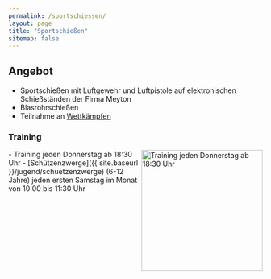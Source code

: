 ```yaml
---
permalink: /sportschiessen/
layout: page
title: "Sportschießen"
sitemap: false
---
```

## Angebot
- Sportschießen mit Luftgewehr und Luftpistole auf elektronischen Schießständen der Firma Meyton
- Blasrohrschießen
- Teilnahme an [Wettkämpfen]({{site.baseurl}}/rwk/)

### Training
<img style="float: right;" src="{{ site.urlimg }}training.jpg" width="240px" alt="Training jeden Donnerstag ab 18:30 Uhr">
- Training jeden Donnerstag ab 18:30 Uhr
- [Schützenzwerge]({{ site.baseurl }}/jugend/schuetzenzwerge) (6-12 Jahre) jeden ersten Samstag im Monat von 10:00 bis 11:30 Uhr